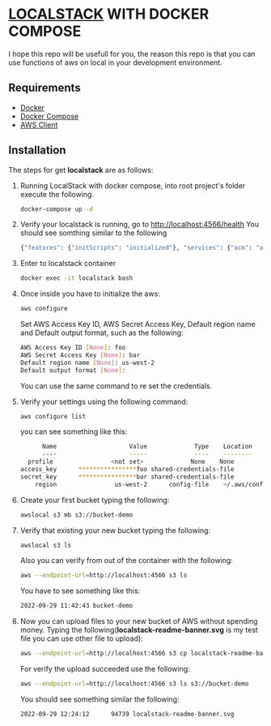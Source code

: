 # [LOCALSTACK](https://github.com/localstack/localstack) WITH DOCKER COMPOSE

I hope this repo will be usefull for you, the reason this repo is that you can use functions of aws on local in your development environment.

## Requirements
- [Docker](https://www.digitalocean.com/community/tutorials/how-to-install-and-use-docker-on-debian-10)
- [Docker Compose](https://www.digitalocean.com/community/tutorials/how-to-install-and-use-docker-compose-on-ubuntu-22-04)
- [AWS Client](https://gist.github.com/anamorph/aaf8434d3bbad92059b3)


## Installation
The steps for get **localstack** are as follows:

1. Running LocalStack with docker compose, into root project's folder execute the following.
    ```bash 
    docker-compose up -d
    ```

2. Verify your localstack is running, go to [http://localhost:4566/health](http://localhost:4566/health)
You should see somthing similar to the following
    ```bash 
    {"features": {"initScripts": "initialized"}, "services": {"acm": "available", "apigateway": "available", "cloudformation": "available", "cloudwatch": "available", "config": "available", "dynamodb": "available", "dynamodbstreams": "available", "ec2": "available", "es": "available", "events": "available", "firehose": "available", "iam": "available", "kinesis": "available", "kms": "available", "lambda": "available", "logs": "available", "opensearch": "available", "redshift": "available", "resource-groups": "available", "resourcegroupstaggingapi": "available", "route53": "available", "route53resolver": "available", "s3": "available", "s3control": "available", "secretsmanager": "available", "ses": "available", "sns": "available", "sqs": "available", "ssm": "available", "stepfunctions": "available", "sts": "available", "support": "available", "swf": "available"}, "version": "0.14.5.dev"}
    ```
3. Enter to localstack container
    ```bash
    docker exec -it localstack bash
    ```

4. Once inside you have to initialize the aws:
    ```bash
    aws configure
    ```
    Set AWS Access Key ID, AWS Secret Access Key,  Default region name and Default output format, such as the following:
    ```bash
    AWS Access Key ID [None]: foo
    AWS Secret Access Key [None]: bar
    Default region name [None]: us-west-2 
    Default output format [None]: 
    ```
    You can use the same command to re set the credentials.

5. Verify your settings using the following command:
    ```bash
    aws configure list
    ```
    you can see something like this:
    ```bash
          Name                    Value             Type    Location
          ----                    -----             ----    --------
      profile                <not set>             None    None
    access_key      ****************foo shared-credentials-file    
    secret_key      ****************bar shared-credentials-file    
        region                us-west-2      config-file    ~/.aws/config
    ```

6. Create your first bucket typing the following:
    ```bash
    awslocal s3 mb s3://bucket-demo
    ```
7. Verify that existing your new bucket typing the following:
    ```bash
    awslocal s3 ls
    ```
    Also you can verify from out of the container with the following:
    ```bash
    aws --endpoint-url=http://localhost:4566 s3 ls
    ```
    You have to see something like this:
    ```bash
    2022-09-29 11:42:43 bucket-demo
    ```
8. Now you can upload files to your new bucket of AWS without spending money. Typing the following(**localstack-readme-banner.svg** is my test file you can use other file to upload):
   ```bash
   aws --endpoint-url=http://localhost:4566 s3 cp localstack-readme-banner.svg s3://bucket-demo
   ```
   For verify the upload succeeded use the following:
   ```bash
   aws --endpoint-url=http://localhost:4566 s3 ls s3://bucket-demo
   ```
   You should see something similar the following:
   ```bash
   2022-09-29 12:24:12      94739 localstack-readme-banner.svg
   ```




  
